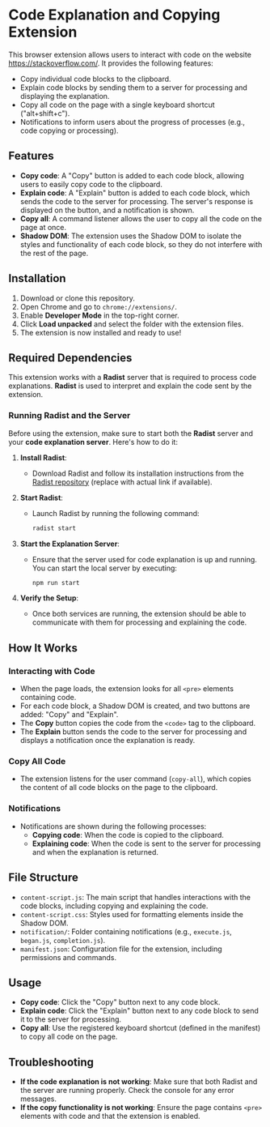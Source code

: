 # Code Explanation and Copying Extension

This browser extension allows users to interact with code on the website https://stackoverflow.com/. It provides the following features:

- Copy individual code blocks to the clipboard.
- Explain code blocks by sending them to a server for processing and displaying the explanation.
- Copy all code on the page with a single keyboard shortcut ("alt+shift+c").
- Notifications to inform users about the progress of processes (e.g., code copying or processing).

## Features

- **Copy code**: A "Copy" button is added to each code block, allowing users to easily copy code to the clipboard.
- **Explain code**: A "Explain" button is added to each code block, which sends the code to the server for processing. The server's response is displayed on the button, and a notification is shown.
- **Copy all**: A command listener allows the user to copy all the code on the page at once.
- **Shadow DOM**: The extension uses the Shadow DOM to isolate the styles and functionality of each code block, so they do not interfere with the rest of the page.

## Installation

1. Download or clone this repository.
2. Open Chrome and go to `chrome://extensions/`.
3. Enable **Developer Mode** in the top-right corner.
4. Click **Load unpacked** and select the folder with the extension files.
5. The extension is now installed and ready to use!

## Required Dependencies

This extension works with a **Radist** server that is required to process code explanations. **Radist** is used to interpret and explain the code sent by the extension.

### Running Radist and the Server

Before using the extension, make sure to start both the **Radist** server and your **code explanation server**. Here's how to do it:

1. **Install Radist**:

   - Download Radist and follow its installation instructions from the [Radist repository](https://github.com/your-repo/radist) (replace with actual link if available).

2. **Start Radist**:

   - Launch Radist by running the following command:
     ```bash
     radist start
     ```

3. **Start the Explanation Server**:

   - Ensure that the server used for code explanation is up and running. You can start the local server by executing:
     ```bash
     npm run start
     ```

4. **Verify the Setup**:
   - Once both services are running, the extension should be able to communicate with them for processing and explaining the code.

## How It Works

### Interacting with Code

- When the page loads, the extension looks for all `<pre>` elements containing code.
- For each code block, a Shadow DOM is created, and two buttons are added: "Copy" and "Explain".
- The **Copy** button copies the code from the `<code>` tag to the clipboard.
- The **Explain** button sends the code to the server for processing and displays a notification once the explanation is ready.

### Copy All Code

- The extension listens for the user command (`copy-all`), which copies the content of all code blocks on the page to the clipboard.

### Notifications

- Notifications are shown during the following processes:
  - **Copying code**: When the code is copied to the clipboard.
  - **Explaining code**: When the code is sent to the server for processing and when the explanation is returned.

## File Structure

- `content-script.js`: The main script that handles interactions with the code blocks, including copying and explaining the code.
- `content-script.css`: Styles used for formatting elements inside the Shadow DOM.
- `notification/`: Folder containing notifications (e.g., `execute.js`, `began.js`, `completion.js`).
- `manifest.json`: Configuration file for the extension, including permissions and commands.

## Usage

- **Copy code**: Click the "Copy" button next to any code block.
- **Explain code**: Click the "Explain" button next to any code block to send it to the server for processing.
- **Copy all**: Use the registered keyboard shortcut (defined in the manifest) to copy all code on the page.

## Troubleshooting

- **If the code explanation is not working**: Make sure that both Radist and the server are running properly. Check the console for any error messages.
- **If the copy functionality is not working**: Ensure the page contains `<pre>` elements with code and that the extension is enabled.
